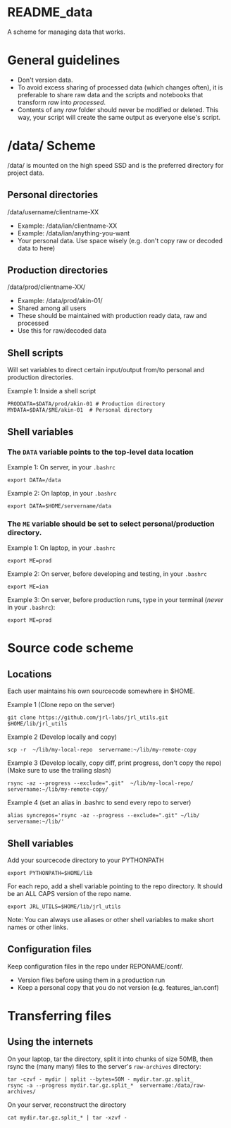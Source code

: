 README_data
===========

A scheme for managing data that works.

General guidelines
==================

* Don't version data.
* To avoid excess sharing of processed data (which changes often), it is preferable to share raw data and the scripts and notebooks that transform *raw* into *processed*.  
* Contents of any *raw* folder should never be modified or deleted.  This way, your script will create the same output as everyone else's script.

/data/ Scheme
=============

/data/ is mounted on the high speed SSD and is the preferred directory for project data.

Personal directories
--------------------
/data/username/clientname-XX
* Example: /data/ian/clientname-XX
* Example: /data/ian/anything-you-want
* Your personal data.  Use space wisely (e.g. don't copy raw or decoded data to here)

Production directories
----------------------
/data/prod/clientname-XX/
* Example: /data/prod/akin-01/
* Shared among all users
* These should be maintained with production ready data, raw and processed
* Use this for raw/decoded data

Shell scripts
-------------
Will set variables to direct certain input/output from/to personal and production directories.

Example 1:  Inside a shell script

    PRODDATA=$DATA/prod/akin-01 # Production directory
    MYDATA=$DATA/$ME/akin-01  # Personal directory

Shell variables
---------------
### The `DATA` variable points to the top-level data location

Example 1: On server, in your `.bashrc`

    export DATA=/data

Example 2: On laptop, in your `.bashrc`

    export DATA=$HOME/servername/data

### The `ME` variable should be set to select personal/production directory.

Example 1:  On laptop, in your `.bashrc`

    export ME=prod

Example 2:  On server, before developing and testing, in your `.bashrc`

    export ME=ian

Example 3:  On server, before production runs, type in your terminal (*never* in your `.bashrc`):

    export ME=prod


Source code scheme
==================

Locations
---------
Each user maintains his own sourcecode somewhere in $HOME.

Example 1 (Clone repo on the server)

    git clone https://github.com/jrl-labs/jrl_utils.git  $HOME/lib/jrl_utils

Example 2 (Develop locally and copy)

    scp -r  ~/lib/my-local-repo  servername:~/lib/my-remote-copy

Example 3 (Develop locally, copy diff, print progress, don't copy the repo)
(Make sure to use the trailing slash)

    rsync -az --progress --exclude=".git"  ~/lib/my-local-repo/  servername:~/lib/my-remote-copy/

Example 4 (set an alias in .bashrc to send every repo to server)

    alias syncrepos='rsync -az --progress --exclude=".git" ~/lib/ servername:~/lib/'

Shell variables
---------------
Add your sourcecode directory to your PYTHONPATH

    export PYTHONPATH=$HOME/lib

For each repo, add a shell variable pointing to the repo directory.  It should be an ALL CAPS version of the repo name.

    export JRL_UTILS=$HOME/lib/jrl_utils

Note:  You can always use aliases or other shell variables to make short names or other links.


Configuration files
-------------------
Keep configuration files in the repo under REPONAME/conf/.
* Version files before using them in a production run
* Keep a personal copy that you do not version (e.g. features_ian.conf)


Transferring files
==================

Using the internets
-------------------
On your laptop, tar the directory, split it into chunks of size 50MB, then rsync the (many many) files to the server's `raw-archives` directory:

    tar -czvf - mydir | split --bytes=50M - mydir.tar.gz.split_
    rsync -a --progress mydir.tar.gz.split_*  servername:/data/raw-archives/

On your server, reconstruct the directory

    cat mydir.tar.gz.split_* | tar -xzvf -




